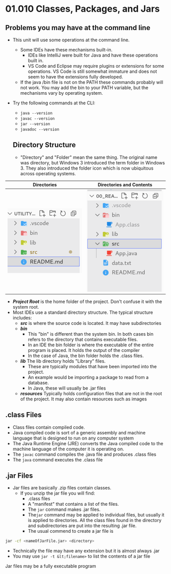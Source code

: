 # 01.010 Classes, Packages, and Jars

## Problems you may have at the command line

* This unit will use some operations at the command line.  
  * Some IDEs have these mechanisms built-in.
    * IDEs like IntelliJ were built for Java and have these operations built in.
    * VS Code and Eclipse may require plugins or extensions for some operations.  VS Code is still somewhat immature and does not seem to have the extensions fully developed.
  * If the java /bin file is not on the PATH these commands probably will not work.  You may add the bin to your PATH variable, but the mechanisms vary by operating system.
* Try the following commands at the CLI:
  * `java --version`
  * `javac --version`
  * `jar --version`
  * `javadoc --version`
  
  ## Directory Structure

  * "Directory" and "Folder" mean the same thing.  The original name was directory, but Windows 3 introduced the term folder in Windows 3.  They also introduced the folder icon which is now ubiquitous across operating systems.
  
Directories | Directories and Contents
---|---  
![VS Code directory structure](images/directories.png) | ![Directories with Files](images/directories2.png)

  * ***Project Root*** is the home folder of the project.  Don't confuse it with the system root.
  * Most IDEs use a standard directory structure.  The typical structure includes:
    * ***src*** is where the source code is located.  It may have subdirectories
    * ***bin*** 
      * This "bin" is different than the system bin.  In both cases bin refers to the directory that contains executable files.  
      * In an IDE the bin folder is where the executable of the entire program is placed. It holds the output of the compiler
      * In the case of Java, the bin folder holds the .class files.
    * ***lib*** The lib directory holds "Library" files.  
      * These are typically modules that have been imported into the project.  
      * An example would be importing a package to read from a database.
      * In Java, these will usually be .jar files
    * ***resources*** Typically holds configuration files that are not in the root of the project.  It may also contain resources such as images 
  
  ## .class Files

  * Class files contain compiled code.
  * Java compiled code is sort of a generic assembly and machine language that is designed to run on any computer system
  * The Java Runtime Engine (JRE) converts the Java compiled code to the machine language of the computer it is operating on.
  * The `javac` command compiles the .java file and produces .class files
  * The `java` command executes the .class file

## .jar Files

* Jar files are basically .zip files contain classes.   
  *  If you unzip the jar file you will find:
     *  .class files
     *  A "manifest" that contains a list of the files.
     *  The `jar` command makes .jar files.
     *  The`jar` command may be applied to individual files, but usually it is applied to directories.  All the class files found in the directory and subdirectories are put into the resulting .jar file. 
     * The usual commend to create a jar file is

```bash
jar -cf <nameOfJarFile.jar> <directory>
```
* Technically the file may have any extension but it is almost always .jar
* You may use `jar -t &lt;filename>` to list the contents of a jar file

Jar files may be a fully executable program